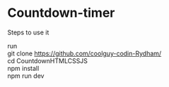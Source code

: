 # Countdown-timer

Steps to use it

run <br> git clone https://github.com/coolguy-codin-Rydham/ <br>
cd CountdownHTMLCSSJS <br>
npm install <br>
npm run dev <br>
